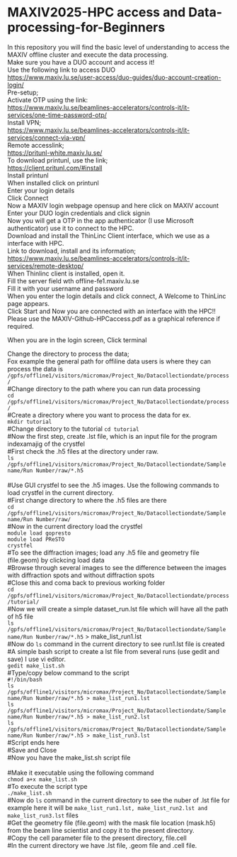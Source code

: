 # MAXIV2025-HPC access and Data-processing-for-Beginners
In this repository you will find the basic level of understanding to access the MAXIV offline cluster and execute the data processing. <br/>
Make sure you have a DUO account and access it! <br/>
Use the following link to access DUO <br/>
https://www.maxiv.lu.se/user-access/duo-guides/duo-account-creation-login/ <br/>
Pre-setup; <br/>
Activate OTP using the link: <br/>
https://www.maxiv.lu.se/beamlines-accelerators/controls-it/it-services/one-time-password-otp/  <br/>
Install VPN; <br/>
https://www.maxiv.lu.se/beamlines-accelerators/controls-it/it-services/connect-via-vpn/ <br/>
Remote accesslink; <br/>
https://pritunl-white.maxiv.lu.se/ <br/> 
To download printunl, use the link; <br/>
https://client.pritunl.com/#install <br/>
Install printunl <br/>
When installed click on printunl <br/>
Enter your login details <br/>
Click Connect <br/>
Now a MAXIV login webpage opensup and here click on MAXIV account <br/>
Enter your DUO login credentials and click signin <br/>
Now you will get a OTP in the app authenticator (I use Microsoft authenticator) use it to connect to the HPC. <br/>
Download and install the ThinLinc Client interface, which we use as a interface with HPC. <br/>
Link to download, install and its information; <br/>
https://www.maxiv.lu.se/beamlines-accelerators/controls-it/it-services/remote-desktop/ <br/> 
When Thinlinc client is installed, open it. <br/>
Fill the server field wth offline-fe1.maxiv.lu.se <br/>
Fill it with your username and password <br/>
When you enter the login details and click connect, A Welcome to ThinLinc page appears. <br/>
Click Start and Now you are connected with an interface with the HPC!! <br/>
Please use the MAXIV-Github-HPCaccess.pdf as a graphical reference if required. <br/>

When you are in the login screen,
Click terminal

Change the directory to process the data; <br/>
Fox example the general path for offiline data users is where they can process the data is   `/gpfs/offline1/visitors/micromax/Project_No/Datacollectiondate/process/` <br/>
#Change directory to the path where you can run data processing <br/>
`cd /gpfs/offline1/visitors/micromax/Project_No/Datacollectiondate/process/` <br/>
#Create a directory where you want to process the data for ex.<br/>
`mkdir tutorial` <br/>
#Change directory to the tutorial
`cd tutorial` <br/>
#Now the first step, create .lst file, which is an input file for the program indexamajig of the crystfel <br/>
#First check the .h5 files at the directory under raw. <br/>
`ls /gpfs/offline1/visitors/micromax/Project_No/Datacollectiondate/Sample name/Run Number/raw/*.h5` <br/>  
#Use GUI crystfel to see the .h5 images. Use the following commands to load crystfel in the current directory. <br/>
#First change directory to where the .h5 files are there <br/>
`cd /gpfs/offline1/visitors/micromax/Project_No/Datacollectiondate/Sample name/Run Number/raw/ ` <br/> 
#Now in the current directory load the crystfel <br/>
`module load gopresto` <br/>
`module load PReSTO` <br/>
`crystfel` <br/>
#To see the diffraction images; load any .h5 file and geometry file (file.geom) by clickcing load data <br/>
#Browse through several images to see the difference between the images with diffraction spots and without diffraction spots <br/>
#Close this and coma back to previous working folder <br/>
`cd /gpfs/offline1/visitors/micromax/Project_No/Datacollectiondate/process/tutorial/` <br/>
#Now we will create a simple dataset_run.lst file which will have all the path of h5 file <br/>
`ls /gpfs/offline1/visitors/micromax/Project_No/Datacollectiondate/Sample name/Run Number/raw/*.h5` > make_list_run1.lst <br/>
#Now do `ls` command in the current directory to see run1.lst file is created <br/>
#A simple bash script to create a lst file from several runs (use gedit and save) I use vi editor. <br/>
`gedit make_list.sh` <br/>
#Type/copy below command to the script <br/>
`#!/bin/bash` <br/>
`ls /gpfs/offline1/visitors/micromax/Project_No/Datacollectiondate/Sample name/Run Number/raw/*.h5 > make_list_run1.lst` <br/>
`ls /gpfs/offline1/visitors/micromax/Project_No/Datacollectiondate/Sample name/Run Number/raw/*.h5 > make_list_run2.lst` <br/>
`ls /gpfs/offline1/visitors/micromax/Project_No/Datacollectiondate/Sample name/Run Number/raw/*.h5 > make_list_run3.lst` <br/>
#Script ends here <br/>
#Save and Close <br/>
#Now you have the make_list.sh script file <br/>  
#Make it executable using the following command <br/>
`chmod a+x make_list.sh` <br/>
#To execute the script type <br/>
`./make_list.sh` <br/>
#Now do `ls` command in the current directory to see the nuber of .lst file for example here it will be `make_list_run1.lst, make_list_run2.lst and make_list_run3.lst` files <br/>
#Get the geometry file (file.geom) with the mask file location (mask.h5) from the beam line scientist and copy it to the present directory. <br/>
#Copy the cell parameter file to the present directory, file.cell <br/>
#In the current directory we have .lst file, .geom file and .cell file. <br/>







